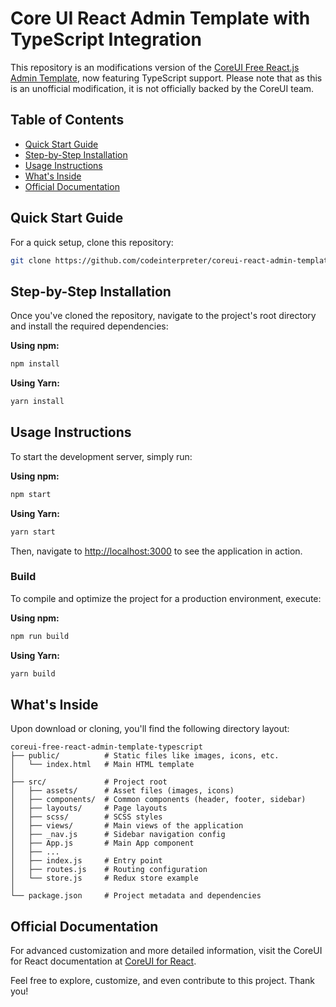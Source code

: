 # Core UI React Admin Template with TypeScript Integration

This repository is an modifications version of the [CoreUI Free React.js Admin Template](https://github.com/coreui/coreui-free-react-admin-template), now featuring TypeScript support. Please note that as this is an unofficial modification, it is not officially backed by the CoreUI team.

## Table of Contents

- [Quick Start Guide](#quick-start-guide)
- [Step-by-Step Installation](#step-by-step-installation)
- [Usage Instructions](#usage-instructions)
- [What's Inside](#whats-inside)
- [Official Documentation](#official-documentation)

## Quick Start Guide

For a quick setup, clone this repository:

```bash
git clone https://github.com/codeinterpreter/coreui-react-admin-template-typescript.git
```

## Step-by-Step Installation

Once you've cloned the repository, navigate to the project's root directory and install the required dependencies:

**Using npm:**

```bash
npm install
```

**Using Yarn:**

```bash
yarn install
```

## Usage Instructions

To start the development server, simply run:

**Using npm:**

```bash
npm start
```

**Using Yarn:**

```bash
yarn start
```

Then, navigate to [http://localhost:3000](http://localhost:3000) to see the application in action.

### Build

To compile and optimize the project for a production environment, execute:

**Using npm:**

```bash
npm run build
```

**Using Yarn:**

```bash
yarn build
```

## What's Inside

Upon download or cloning, you'll find the following directory layout:

```
coreui-free-react-admin-template-typescript
├── public/          # Static files like images, icons, etc.
│   └── index.html   # Main HTML template
│
├── src/             # Project root
│   ├── assets/      # Asset files (images, icons)
│   ├── components/  # Common components (header, footer, sidebar)
│   ├── layouts/     # Page layouts
│   ├── scss/        # SCSS styles
│   ├── views/       # Main views of the application
│   ├── _nav.js      # Sidebar navigation config
│   ├── App.js       # Main App component
│   ├── ...
│   ├── index.js     # Entry point
│   ├── routes.js    # Routing configuration
│   └── store.js     # Redux store example
│
└── package.json     # Project metadata and dependencies
```

## Official Documentation

For advanced customization and more detailed information, visit the CoreUI for React documentation at [CoreUI for React](https://coreui.io/react/).

Feel free to explore, customize, and even contribute to this project. Thank you! 
